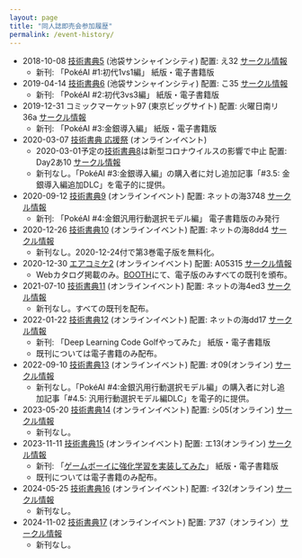 ```yaml
---
layout: page
title: "同人誌即売会参加履歴"
permalink: /event-history/
---
```


* 2018-10-08 [技術書典5](https://techbookfest.org/event/tbf05) (池袋サンシャインシティ) 配置: え32 [サークル情報](https://techbookfest.org/event/tbf05/circle/43280001)
  * 新刊: 「PokéAI #1:初代1vs1編」 紙版・電子書籍版
* 2019-04-14 [技術書典6](https://techbookfest.org/event/tbf06) (池袋サンシャインシティ) 配置: こ35 [サークル情報](https://techbookfest.org/event/tbf06/circle/65670001)
  * 新刊: 「PokéAI #2:初代3vs3編」 紙版・電子書籍版
* 2019-12-31 コミックマーケット97 (東京ビッグサイト) 配置: 火曜日南リ36a [サークル情報](https://portal.circle.ms/Circle/Index/10423250)
  * 新刊: 「PokéAI #3:金銀導入編」 紙版・電子書籍版
* 2020-03-07 [技術書典 応援祭](https://techbookfest.org/market) (オンラインイベント)
  * 2020-03-01予定の[技術書典8](https://techbookfest.org/event/tbf08)は新型コロナウイルスの影響で中止 配置: Day2あ10 [サークル情報](https://techbookfest.org/event/tbf08/circle/5139454356357120)
  * 新刊なし。「PokéAI #3:金銀導入編」の購入者に対し追加記事「#3.5: 金銀導入編追加DLC」を電子的に提供。
* 2020-09-12 [技術書典9](https://techbookfest.org/event/tbf09) (オンラインイベント) 配置: ネットの海3748 [サークル情報](https://techbookfest.org/organization/29050048)
  * 新刊: 「PokéAI #4:金銀汎用行動選択モデル編」 電子書籍版のみ発行
* 2020-12-26 [技術書典10](https://techbookfest.org/event/tbf10) (オンラインイベント) 配置: ネットの海8dd4 [サークル情報](https://techbookfest.org/organization/29050048)
  * 新刊なし。2020-12-24付で第3巻電子版を無料化。
* 2020-12-30 [エアコミケ2](https://air.comiket.co.jp/) (オンラインイベント) 配置: A05315 [サークル情報](https://portal.circle.ms/Circle/Index/10423250)
  * Webカタログ掲載のみ。[BOOTH](https://select766.booth.pm/)にて、電子版のみすべての既刊を頒布。
* 2021-07-10 [技術書典11](https://techbookfest.org/event/tbf11) (オンラインイベント) 配置: ネットの海4ed3 [サークル情報](https://techbookfest.org/organization/29050048)
  * 新刊なし。すべての既刊を配布。
* 2022-01-22 [技術書典12](https://techbookfest.org/event/tbf12) (オンラインイベント) 配置: ネットの海dd17 [サークル情報](https://techbookfest.org/organization/29050048)
  * 新刊: 「Deep Learning Code Golfやってみた」 紙版・電子書籍版
  * 既刊については電子書籍のみ配布。
* 2022-09-10 [技術書典13](https://techbookfest.org/event/tbf13) (オンラインイベント) 配置: オ09(オンライン) [サークル情報](https://techbookfest.org/organization/29050048)
  * 新刊なし。「PokéAI #4:金銀汎用行動選択モデル編」の購入者に対し追加記事「#4.5: 汎用行動選択モデル編DLC」を電子的に提供。
* 2023-05-20 [技術書典14](https://techbookfest.org/event/tbf14) (オンラインイベント) 配置: シ05(オンライン) [サークル情報](https://techbookfest.org/organization/29050048)
  * 新刊なし。
* 2023-11-11 [技術書典15](https://techbookfest.org/event/tbf15) (オンラインイベント) 配置: エ13(オンライン) [サークル情報](https://techbookfest.org/organization/29050048)
  * 新刊: 「[ゲームボーイに強化学習を実装してみた](https://techbookfest.org/product/1QYFFvrVeTDUU3u4HnkE9p)」 紙版・電子書籍版
  * 既刊については電子書籍のみ配布。
* 2024-05-25 [技術書典16](https://techbookfest.org/event/tbf16) (オンラインイベント) 配置: イ32(オンライン) [サークル情報](https://techbookfest.org/organization/29050048)
  * 新刊なし。
* 2024-11-02 [技術書典17](https://techbookfest.org/event/tbf17) (オンラインイベント) 配置: ア37（オンライン）[サークル情報](https://techbookfest.org/organization/29050048)
  * 新刊なし。

